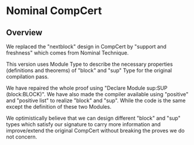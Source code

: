 # Nominal CompCert

## Overview
We replaced the "nextblock" design in CompCert by "support and freshness" which comes from Nominal Technique.

This version uses Module Type to describe the necessary properties (definitions and theorems) of "block" and "sup" Type for the original compilation pass. 

We have repaired the whole proof using "Declare Module sup:SUP (block:BLOCK)". We have also made the compiler available using "positive" and "positive list" to realize "block" and "sup". While the code is the same except the definition of these two Modules. 

We optimistically believe that we can design different "block" and "sup" types which satisfy our signature to carry more information and improve/extend the original CompCert without breaking the proves we do not concern.
